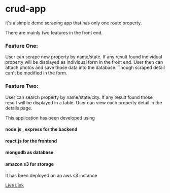 # crud-app

it's a simple demo scraping app that has only one route property. 


There are mainly two features in the front end. 

### Feature One:

User can scrape new property by name/state. If any result found individual property will be displayed as individual form in the front end. User then can attach photos and save those data into the database. Though scraped detail can't be modified in the form.


### Feature Two:

User can search property by name/state/city. If any result found those result will be displayed in a table. User can view each property detail in the details page.

This application has been developed using 

#### node.js , express for the backend
#### react.js for the frontend
#### mongodb as database
#### amazon s3 for storage

It has been deployed on an aws s3 instance

 [Live Link](http://ec2-52-77-238-99.ap-southeast-1.compute.amazonaws.com)



